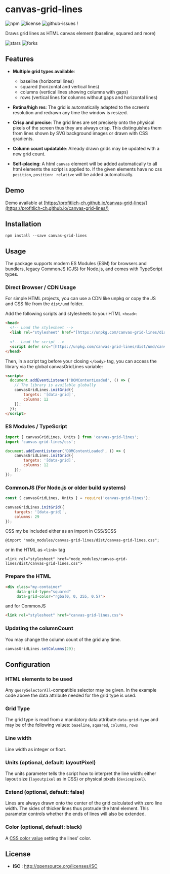 # canvas-grid-lines

![npm](https://img.shields.io/npm/v/canvas-grid-lines.svg) ![license](https://img.shields.io/npm/l/canvas-grid-lines.svg) ![github-issues](https://img.shields.io/github/issues/profitlich-ch/canvas-grid-lines.svg)  !

Draws grid lines as HTML canvas element (baseline, squared and more) 

![stars](https://img.shields.io/github/stars/profitlich-ch/canvas-grid-lines.svg)
![forks](https://img.shields.io/github/forks/profitlich-ch/canvas-grid-lines.svg)


## Features

- **Multiple grid types available**:
  - baseline (horizontal lines)
  - squared (horizontal and vertical lines)
  - columns (vertical lines showing columns with gaps)
  - rows (vertical lines for columns without gaps and horizontal lines)

- **Retina/high res**: The grid is automatically adapted to the screen’s resolution and redrawn any time the window is resized.

- **Crisp and precise**: The grid lines are set precisely onto the physical pixels of the screen thus they are always crisp. This distinguishes them from lines shown by SVG background images or drawn with CSS gradients.

- **Column count updatable**: Already drawn grids may be updated with a new grid count.

- **Self-placing**: A html `canvas` element will be added automatically to all html elements the script is applied to. If the given elements have no css `position`, `position: relative` will be added automatically.


## Demo

Demo available at [https://profitlich-ch.github.io/canvas-grid-lines/](https://profitlich-ch.github.io/canvas-grid-lines/)


## Installation

```
npm install --save canvas-grid-lines
```

## Usage

The package supports modern ES Modules (ESM) for browsers and bundlers, legacy CommonJS (CJS) for Node.js, and comes with TypeScript types.

### Direct Browser / CDN Usage
For simple HTML projects, you can use a CDN like unpkg or copy the JS and CSS file from the `dist/umd` folder.

Add the following scripts and stylesheets to your HTML `<head>`:
```html
<head>
  <!-- Load the stylesheet -->
  <link rel="stylesheet" href="[https://unpkg.com/canvas-grid-lines/dist/canvas-grid-lines.css](https://unpkg.com/canvas-grid-lines/dist/canvas-grid-lines.css)">
  
  <!-- Load the script -->
  <script defer src="[https://unpkg.com/canvas-grid-lines/dist/umd/canvas-grid-lines.js](https://unpkg.com/canvas-grid-lines/dist/umd/canvas-grid-lines.js)"></script>
</head>
```
Then, in a script tag before your closing `</body>` tag, you can access the library via the global canvasGridLines variable:
```html
<script>
  document.addEventListener('DOMContentLoaded', () => {
    // The library is available globally
    canvasGridLines.initGrid({
        targets: '[data-grid]',
        columns: 12
    });
  });
</script>
```

### ES Modules / TypeScript

```javascript
import { canvasGridLines, Units } from 'canvas-grid-lines';
import 'canvas-grid-lines/css';

document.addEventListener('DOMContentLoaded', () => {
    canvasGridLines.initGrid({
        targets: '[data-grid]',
        columns: 12
    });
});
```

### CommonJS (For Node.js or older build systems)

```javascript
const { canvasGridLines, Units } = require('canvas-grid-lines');

canvasGridLines.initGrid({
    targets: '[data-grid]',
    columns: 29
});
```
CSS my be included either as an import in CSS/SCSS
````
@import "node_modules/canvas-grid-lines/dist/canvas-grid-lines.css";
````
or in the HTML as `<link>` tag
```
<link rel="stylesheet" href="node_modules/canvas-grid-lines/dist/canvas-grid-lines.css">
```

### Prepare the HTML
```html
<div class="my-container"
     data-grid-type="squared"
     data-grid-color="rgba(0, 0, 255, 0.5)">
```
and for CommonJS
```html
<link rel="stylesheet" href="canvas-grid-lines.css">
```


### Updating the columnCount
You may change the column count of the grid any time.
```javascript
canvasGridLines.setColumns(29);
```


## Configuration
### HTML elements to be used
Any `querySelectorAll`-compatible selector may be given. In the example code above the data attribute needed for the grid type is used.

### Grid Type
The grid type is read from a mandatory data attribute `data-grid-type` and may be of the following values: `baseline`, `squared`, `columns`, `rows`

### Line width
Line width as integer or float.

### Units (optional, default: layoutPixel)
The units parameter tells the script how to interpret the line width: either layout size (`layoutpixel` as in CSS) or physical pixels (`devicepixel`).

### Extend (optional, default: false)
Lines are always drawn onto the center of the grid calculated with zero line width. The sides of thicker lines thus protrude the html element. This parameter controls whether the ends of lines will also be extended. 

### Color (optional, default: black)
A [CSS color value](https://developer.mozilla.org/en-US/docs/Web/CSS/color_value) setting the lines’ color.


## License

 - **ISC** : http://opensource.org/licenses/ISC